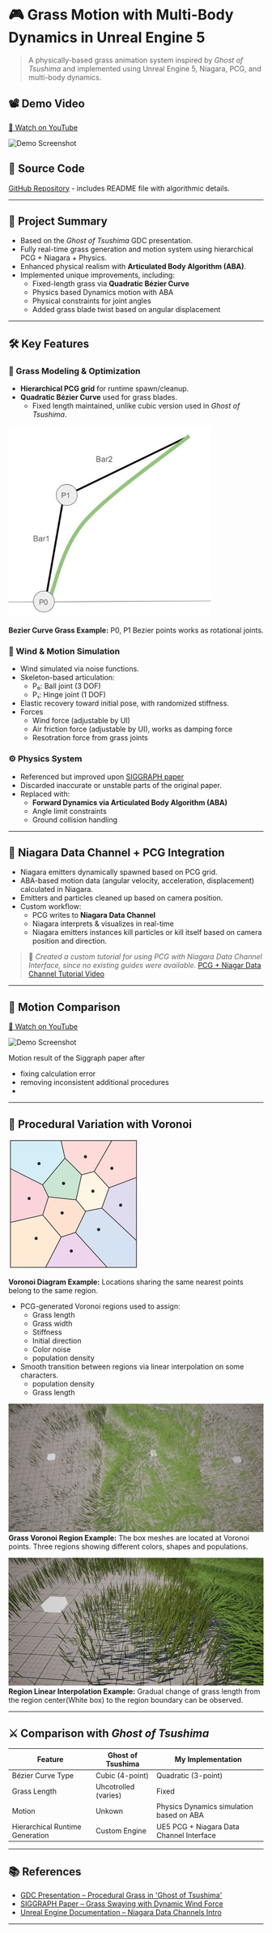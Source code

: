 # 🎮 Grass Motion with Multi-Body Dynamics in Unreal Engine 5

> A physically-based grass animation system inspired by *Ghost of Tsushima* and implemented using Unreal Engine 5, Niagara, PCG, and multi-body dynamics.

## 📽️ Demo Video
[🔗 Watch on YouTube](https://youtu.be/5h7HZT5iuCI?si=WpGUy6z84sb_mj0Y)

![Demo Screenshot](https://img.youtube.com/vi/5h7HZT5iuCI/hqdefault.jpg)

## 🔗 Source Code
[GitHub Repository](https://github.com/donguklim/Ghost-of-Tsushima-Grass-plus-Rotational-Dynamics) - includes README file with algorithmic details.

---

## 🧠 Project Summary

- Based on the *Ghost of Tsushima* GDC presentation.
- Fully real-time grass generation and motion system using hierarchical PCG + Niagara + Physics.
- Enhanced physical realism with **Articulated Body Algorithm (ABA)**.
- Implemented unique improvements, including:
    - Fixed-length grass via **Quadratic Bézier Curve**
    - Physics based Dynamics motion with ABA
    - Physical constraints for joint angles
    - Added grass blade twist based on angular displacement

---

## 🛠️ Key Features

### 🌱 Grass Modeling & Optimization
- **Hierarchical PCG grid** for runtime spawn/cleanup.
- **Quadratic Bézier Curve** used for grass blades.
    - Fixed length maintained, unlike cubic version used in *Ghost of Tsushima*.

![Bezier Curve Grass Example](./resources/bezier_curve_example.jpg "Bezier Curve Grass Example")

**Bezier Curve Grass Example:** P0, P1 Bezier points works as rotational joints.

### 💨 Wind & Motion Simulation
- Wind simulated via noise functions.
- Skeleton-based articulation:
    - P₀: Ball joint (3 DOF)
    - P₁: Hinge joint (1 DOF)
- Elastic recovery toward initial pose, with randomized stiffness.
- Forces
  - Wind force (adjustable by UI)
  - Air friction force (adjustable by UI), works as damping force
  - Resotration force from grass joints

### ⚙️ Physics System
- Referenced but improved upon [SIGGRAPH paper](https://dl.acm.org/doi/10.1145/2856400.2876008)
- Discarded inaccurate or unstable parts of the original paper.
- Replaced with:
    - **Forward Dynamics via Articulated Body Algorithm (ABA)**
    - Angle limit constraints
    - Ground collision handling

---

## 🔌 Niagara Data Channel + PCG Integration

- Niagara emitters dynamically spawned based on PCG grid.
- ABA-based motion data (angular velocity, acceleration, displacement) calculated in Niagara.
- Emitters and particles cleaned up based on camera position.
- Custom workflow:
    - PCG writes to **Niagara Data Channel**
    - Niagara interprets & visualizes in real-time
    - Niagara emitters instances kill particles or kill itself based on camera position and direction.

> 📘 *Created a custom tutorial for using PCG with Niagara Data Channel Interface, since no existing guides were available.*
[PCG + Niagar Data Channel Tutorial Video](https://youtu.be/C1LmzQKNnzI)


---
## 🦾 Motion Comparison

[🔗 Watch on YouTube](https://youtu.be/5h7HZT5iuCI?si=WpGUy6z84sb_mj0Y)

![Demo Screenshot](https://img.youtube.com/vi/5h7HZT5iuCI/hqdefault.jpg)

Motion result of the Siggraph paper after
- fixing calculation error
- removing inconsistent additional procedures
- 

---

## 🧪 Procedural Variation with Voronoi
![Voronoi Diagram Example](./resources/voronoi_example.jpg "An example of Voronoi Diagram")

**Voronoi Diagram Example:** Locations sharing the same nearest points belong to the same region.

- PCG-generated Voronoi regions used to assign:
    - Grass length
    - Grass width
    - Stiffness
    - Initial direction
    - Color noise
    - population density
- Smooth transition between regions via linear interpolation on some characters.
  - population density
  - Grass length

![Grass Region Example](./resources/grass_voronoi_regions.jpg "Grass Region Example")
**Grass Voronoi Region Example:** The box meshes are located at Voronoi points. Three regions showing different colors, shapes and populations.

![Grass Region Interpolation Example](./resources/voronoi_region_linear_intp.jpg "Grass Region Interpolation Example")
**Region Linear Interpolation Example:** Gradual change of grass length from the region center(White box) to the region boundary can be observed.

---

## ⚔️ Comparison with *Ghost of Tsushima*

| Feature                         | Ghost of Tsushima    | My Implementation                         |
|---------------------------------|----------------------|-------------------------------------------|
| Bézier Curve Type               | Cubic (4-point)      | Quadratic (3-point)                       |
| Grass Length                    | Uhcotrolled (varies) | Fixed                                     |
| Motion                          | Unkown               | Physics Dynamics simulation based on  ABA |
| Hierarchical Runtime Generation | Custom Engine        | UE5 PCG + Niagara Data Channel Interface  |

---

## 📚 References

- [GDC Presentation – Procedural Grass in 'Ghost of Tsushima'](https://youtu.be/Ibe1JBF5i5Y?si=EbGqmGS29uNdBPUn)
- [SIGGRAPH Paper – Grass Swaying with Dynamic Wind Force](https://link.springer.com/article/10.1007/s00371-016-1263-7)
- [Unreal Engine Documentation – Niagara Data Channels Intro](https://dev.epicgames.com/community/learning/tutorials/RJbm/unreal-engine-niagara-data-channels-intro)

---


